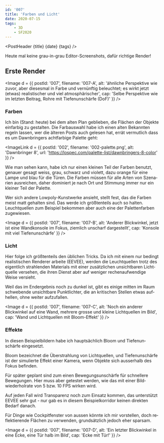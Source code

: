```yaml
---
id: '007'
title: 'Farben und Licht'
date: 2020-07-15
tags:
    - 3D
    - SF2020
---
```




<script>
    import Image from '$lib/Image.svelte'
    import ImageLink from '$lib/ImageLink.svelte'
	import PostHeader from '$lib/PostHeader.svelte'
</script>



<PostHeader {title} {date} {tags} />

Heute mal keine grau-in-grau Editor-Screenshots, dafür richtige Render!

## Erste Render

<Image d = {{ postId: '007', filename: '007-A',
	alt: 'ähnliche Perspektive wie zuvor, aber diesesmal in Farbe und vernünftig beleuchtet; es wirkt jetzt (etwas) realistischer und viel atmosphärischer',
	cap: 'Selbe Perspektive wie im letzten Beitrag, Rohre mit Tiefenunschärfe (DoF)'
}} />

### Farben

Ich bin (Stand: heute) bei dem alten Plan geblie&shy;ben, die Flächen der Objekte ein&shy;farbig zu gestal&shy;ten. Die Farb&shy;auswahl habe ich einen alten Bekann&shy;ten regeln lassen, wer die älteren Posts auch gelesen hat, errät vermutlich dass es um Dawn&shy;bringers acht&shy;farbige Palette geht:

<ImageLink d = {{ postId: '002', filename: '002-palette.png',
	alt: 'Dawnbringer 8',
    url: 'https://lospec.com/palette-list/dawnbringers-8-color'
}} />

Wie man sehen kann, habe ich nur einen kleinen Teil der Farben benutzt, genauer gesagt weiss, grau, schwarz und violett, dazu orange für eine Lampe und blau für die Türen. Die Farben müssen für alle Arten von Szena&shy;rien aus&shy;reichen, daher domi&shy;niert je nach Ort und Stim&shy;mung immer nur ein kleiner Teil der Palette.

Wer sich andere Low&shy;poly-Kunst&shy;werke ansieht, stellt fest, das die Farben meist matt gehal&shy;ten sind. Das werde ich größ&shy;ten&shy;teils auch so halten. Leucht&shy;quellen zum Bei&shy;spiel bekommen aber auch eine der Paletten&shy;farben zuge&shy;wiesen.

<Image d = {{ postId: '007', filename: '007-B',
	alt: 'Anderer Blickwinkel, jetzt ist eine Wandkonsole im Fokus, ziemlich unscharf dargestellt',
	cap: 'Konsole mit viel Tiefenunschärfe'
}} />

### Licht

Hier folge ich größ&shy;ten&shy;teils den üblichen Tricks. Da ich mit einem nur bedingt realis&shy;tischen Renderer arbeite (EEVEE), werden die Leucht&shy;quellen trotz des eigent&shy;lich strah&shy;lenden Mate&shy;rials mit einer zusätz&shy;lichen unsicht&shy;baren Licht&shy;quelle versehen, die ihren Dienst aber auf weniger rechen&shy;auf&shy;wendige Weise ver&shy;sieht.

Weil das im End&shy;ergeb&shy;nis noch zu dunkel ist, gibt es einige mitten im Raum schwe&shy;bende un&shy;sicht&shy;bare Punkt&shy;lichter, die an kri&shy;tischen Stellen etwas auf&shy;hellen, ohne weiter aufzu&shy;fallen.

<Image d = {{ postId: '007', filename: '007-C',
	alt: 'Noch ein anderer Blickwinkel auf eine Wand, mehrere grosse und kleine Lichtquellen im Bild',
	cap: 'Wand und Lichtquellen mit Bloom-Effekt'
}} />

### Effekte

In diesen Bei&shy;spiel&shy;bildern habe ich haupt&shy;sächlich Bloom und Tiefen&shy;un&shy;schärfe einge&shy;setzt.

Bloom bezeichnet die Über&shy;strah&shy;lung von Licht&shy;quellen, und Tiefen&shy;un&shy;schärfe ist der simu&shy;lierte Effekt einer Kamera, wenn Objekte sich ausser&shy;halb des Fokus befin&shy;den.

Für später ge&shy;plant sind zum einen Bewe&shy;gungs&shy;un&shy;schärfe für schnel&shy;lere Bewe&shy;gungen. Hier muss aber getestet werden, wie das mit einer Bild&shy;wieder&shy;hol&shy;rate von 5 bzw. 10 FPS wir&shy;ken wird.

Auf jeden Fall wird Trans&shy;parenz noch zum Ein&shy;satz kommen, das unter&shy;stützt EEVEE sehr gut - nur gab es in diesem Bei&shy;spiel&shy;korridor keinen direkten Bedarf danach.

Für Dinge wie Cock&shy;pit&shy;fenster von aussen könnte ich mir vor&shy;stellen, doch re&shy;flek&shy;tierende Flächen zu ver&shy;wen&shy;den, grund&shy;sätz&shy;lich jedoch eher spar&shy;sam.

<Image d = {{ postId: '007', filename: '007-D',
	alt: 'Ein letzter Blickwinkel in eine Ecke, eine Tür halb im Bild',
	cap: 'Ecke mit Tür!'
}} />
